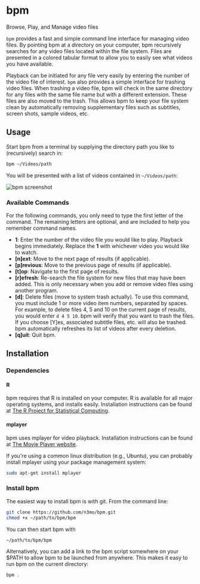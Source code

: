 # bpm


Browse, Play, and Manage video files

`bpm` provides a fast and simple command line interface for managing video files. By pointing bpm at a directory on your computer, bpm recursively searches for any video files located within the file system. Files are presented in a colored tabular format to allow you to easily see what videos you have available.

Playback can be initiated for any file very easily by entering the number of the video file of interest. `bpm` also provides a simple interface for trashing video files. When trashing a video file, bpm will check in the same directory for any files with the same file name but with a different extension. These files are also moved to the trash. This allows bpm to keep your file system clean by automatically removing supplementary files such as subtitles, screen shots, sample videos, etc.

## Usage

Start bpm from a terminal by supplying the directory path you like to (recursively) search in:

```sh
bpm ~/Videos/path
```

You will be presented with a list of videos contained in `~/Videos/path`:

![bpm screenshot](https://github.com/n3mo/bpm/raw/master/img/bpm_screenshot.png)

### Available Commands

For the following commands, you only need to type the first letter of the command. The remaining letters are optional, and are included to help you remember command names.

* **1**: Enter the number of the video file you would like to play. Playback begins immediately. Replace the **1** with whichever video you would like to watch.
* **[n]ext**: Move to the next page of results (if applicable). 
* **[p]revious**: Move to the previous page of results (if applicable).
* **[t]op**: Navigate to the first page of results.
* **[r]efresh**: Re-search the file system for new files that may have been added. This is only necessary when you add or remove video files using another program.
* **[d]**: Delete files (move to system trash actually). To use this command, you must include 1 or more video item numbers, separated by spaces. For example, to delete files 4, 5 and 10 on the current page of results, you would enter `d 4 5 10`. bpm will verify that you want to trash the files. If you choose [Y]es, associated subtitle files, etc. will also be trashed. bpm automatically refreshes its list of videos after every deletion.
* **[q]uit**: Quit bpm.

## Installation

### Dependencies

#### R

bpm requires that R is installed on your computer. R is available for all major operating systems, and installs easily. Installation instructions can be found at [The R Project for Statistical Computing](http://www.r-project.org/).

#### mplayer

bpm uses mplayer for video playback. Installation instructions can be found at [The Movie Player website](http://www.mplayerhq.hu).

If you're using a common linux distribution (e.g., Ubuntu), you can probably install mplayer using your package management system:

```sh
sudo apt-get install mplayer
```

### Install bpm

The easiest way to install bpm is with git. From the command line:

```sh
git clone https://github.com/n3mo/bpm.git
chmod +x ~/path/to/bpm/bpm
```
You can then start bpm with

```sh
~/path/to/bpm/bpm
```

Alternatively, you can add a link to the bpm script somewhere on your $PATH to allow bpm to be launched from anywhere. This makes it easy to run bpm on the current directory:

```sh
bpm .
```
